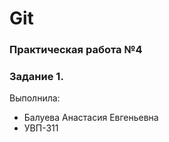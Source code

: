 # Git 
### Практическая работа №4
### Задание 1. 
Выполнила: 
* Балуева Анастасия Евгеньевна
* УВП-311
